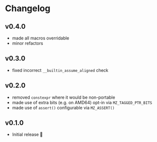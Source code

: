 # Changelog

## v0.4.0

-   made all macros overridable
-   minor refactors

## v0.3.0

-   fixed incorrect `__builtin_assume_aligned` check

## v0.2.0

-   removed `constexpr` where it would be non-portable
-   made use of extra bits (e.g. on AMD64) opt-in via `MZ_TAGGED_PTR_BITS`
-   made use of `assert()` configurable via `MZ_ASSERT()`

## v0.1.0

-   Initial release 🎉&#xFE0F;
